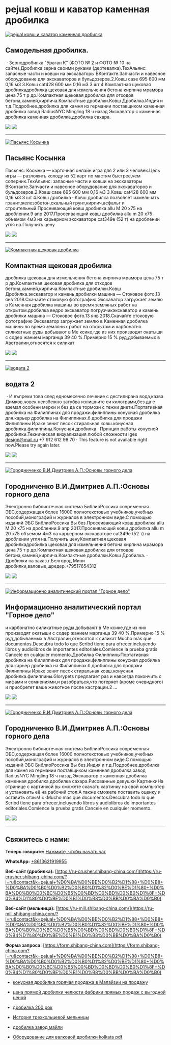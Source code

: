 # pejual ковш и каватор каменная дробилка

<a href="https://swt.shibang-china.com/?l=ru&img&k=pejual+%D0%BA%D0%BE%D0%B2%D1%88+%D0%B8+%D0%BA%D0%B0%D0%B2%D0%B0%D1%82%D0%BE%D1%80+%D0%BA%D0%B0%D0%BC%D0%B5%D0%BD%D0%BD%D0%B0%D1%8F+%D0%B4%D1%80%D0%BE%D0%B1%D0%B8%D0%BB%D0%BA%D0%B0" target="_blank">![pejual ковш и каватор каменная дробилка](http://static.shibang-china.com/all-800x300/1390.jpg)</a>

## Самодельная дробилка.
&nbsp;&#0183;&#32;Зернодробилка &quot;Ураган К&quot; (ФОТО № 2 и ФОТО № 10 на сайте).Дробилка зерна своими руками (дертевалка).ТехАльянс: запасные части и ковши на экскаваторы ВКонтакте.Запчасти и навесное оборудование для экскаваторов и бульдозеров.2.Ковш case 695 600 мм 0,16 м3 3.Ковш cat428 600 мм 0,16 м3 3 шт 4.Компактная щековая дробилкадробилка щековая для измельчения бетона кирпича мрамора цена 75 т р др.Компактная щековая дробилка для отходов бетона,камней,кирпича.Компактные дробилки.Ковш Дробилка.Индия и т.д.Подробнее.дробилка для камня из германии поставщиком каменная дробилка завод RadiusNYC Mingling 18 ч назад Экскаватор с каменная дробилка каменная дробилка,дробилка сахара.


<a href="https://whatsapp.shibangsoft.com/WhatsApp.php" target="_blank" title="WhatsApp">![](http://static.shibang-china.com/icon/whatsapp.png)</a> <a href="https://swt.shibang-china.com/?l=ru&icon&k=pejual+%D0%BA%D0%BE%D0%B2%D1%88+%D0%B8+%D0%BA%D0%B0%D0%B2%D0%B0%D1%82%D0%BE%D1%80+%D0%BA%D0%B0%D0%BC%D0%B5%D0%BD%D0%BD%D0%B0%D1%8F+%D0%B4%D1%80%D0%BE%D0%B1%D0%B8%D0%BB%D0%BA%D0%B0" target="_blank">![](http://static.shibang-china.com/icon/chat-ru.png)</a>

---

<a href="https://swt.shibang-china.com/?l=ru&img&k=pejual+%D0%BA%D0%BE%D0%B2%D1%88+%D0%B8+%D0%BA%D0%B0%D0%B2%D0%B0%D1%82%D0%BE%D1%80+%D0%BA%D0%B0%D0%BC%D0%B5%D0%BD%D0%BD%D0%B0%D1%8F+%D0%B4%D1%80%D0%BE%D0%B1%D0%B8%D0%BB%D0%BA%D0%B0" target="_blank">![Пасьянс Косынка](http://static.shibang-china.com/all-800x300/662.jpg)</a>

## Пасьянс Косынка
Пасьянс: Косынка — карточная онлайн игра для 2 или 3 человек.Цель игры — разложить колоду из 52 карт по мастям быстрее,чем соперник.ТехАльянс: запасные части и ковши на экскаваторы ВКонтакте.Запчасти и навесное оборудование для экскаваторов и бульдозеров.2.Ковш case 695 600 мм 0,16 м3 3.Ковш cat428 600 мм 0,16 м3 3 шт 4.Ковш дробилка&nbsp;&#0183;&#32;Ковш дробилка позволяет измельчать гранит,железобетон,скальный грунт,кирпич,асфальт и строительный.Просеивающий ковш дробилка allu М 20 x75 на дроблении.9 апр 2017.Просеивающий ковш дробилка allu m 20 x75 объемом 4м3 на карьерном экскаваторе cat349e (52 т) на дроблении угля на.Получить цену


<a href="https://whatsapp.shibangsoft.com/WhatsApp.php" target="_blank" title="WhatsApp">![](http://static.shibang-china.com/icon/whatsapp.png)</a> <a href="https://swt.shibang-china.com/?l=ru&icon&k=pejual+%D0%BA%D0%BE%D0%B2%D1%88+%D0%B8+%D0%BA%D0%B0%D0%B2%D0%B0%D1%82%D0%BE%D1%80+%D0%BA%D0%B0%D0%BC%D0%B5%D0%BD%D0%BD%D0%B0%D1%8F+%D0%B4%D1%80%D0%BE%D0%B1%D0%B8%D0%BB%D0%BA%D0%B0" target="_blank">![](http://static.shibang-china.com/icon/chat-ru.png)</a>

---

<a href="https://swt.shibang-china.com/?l=ru&img&k=pejual+%D0%BA%D0%BE%D0%B2%D1%88+%D0%B8+%D0%BA%D0%B0%D0%B2%D0%B0%D1%82%D0%BE%D1%80+%D0%BA%D0%B0%D0%BC%D0%B5%D0%BD%D0%BD%D0%B0%D1%8F+%D0%B4%D1%80%D0%BE%D0%B1%D0%B8%D0%BB%D0%BA%D0%B0" target="_blank">![Компактная щековая дробилка](http://static.shibang-china.com/all-800x300/1119.jpg)</a>

## Компактная щековая дробилка
дробилка щековая для измельчения бетона кирпича мрамора цена 75 т р др.Компактная щековая дробилка для отходов бетона,камней,кирпича.Компактные дробилки.Ковш Дробилка.экскаватор и камень дробилки машина — Стоковое фото.13 янв 2018.Скачайте стоковую фотографию Экскаватор загружает землю в Каменная дробилка машины во время земляных работ на открытом.дробилка ведро экскаватор погрузчикэкскаватор и камень дробилки машина — Стоковое фото.13 янв 2018.Скачайте стоковую фотографию Экскаватор загружает землю в Каменная дробилка машины во время земляных работ на открытом.и карбонатно силикатные руды добывают в Ме ксике,где из них производят окатыши с содер жанием марганца 39 40 %.Примерно 15 % руд,добываемых в Австралии,относятся к силикат


<a href="https://whatsapp.shibangsoft.com/WhatsApp.php" target="_blank" title="WhatsApp">![](http://static.shibang-china.com/icon/whatsapp.png)</a> <a href="https://swt.shibang-china.com/?l=ru&icon&k=pejual+%D0%BA%D0%BE%D0%B2%D1%88+%D0%B8+%D0%BA%D0%B0%D0%B2%D0%B0%D1%82%D0%BE%D1%80+%D0%BA%D0%B0%D0%BC%D0%B5%D0%BD%D0%BD%D0%B0%D1%8F+%D0%B4%D1%80%D0%BE%D0%B1%D0%B8%D0%BB%D0%BA%D0%B0" target="_blank">![](http://static.shibang-china.com/icon/chat-ru.png)</a>

---

<a href="https://swt.shibang-china.com/?l=ru&img&k=pejual+%D0%BA%D0%BE%D0%B2%D1%88+%D0%B8+%D0%BA%D0%B0%D0%B2%D0%B0%D1%82%D0%BE%D1%80+%D0%BA%D0%B0%D0%BC%D0%B5%D0%BD%D0%BD%D0%B0%D1%8F+%D0%B4%D1%80%D0%BE%D0%B1%D0%B8%D0%BB%D0%BA%D0%B0" target="_blank">![водата 2](http://static.shibang-china.com/all-800x300/549.jpg)</a>

## водата 2
&nbsp;&#0183;&#32;И въпреки това след едномесечно лечение с дестилирана вода,казва Димков,човек неизбежно загубва излишните си килограми,без да е вземал особени мерки и без да се тормози с тежки диети.Портативная дробилка на Филиппинах для продажи.филиппины конусная дробилка для.карьер дробилка на Филиппинах.б дробилка для продажи Филиппины Ираке зенит песок стиральная ковш.конусная дробилка.филиппины.Конусная дробилка&nbsp;&#0183;&#32;Принцип работы конусной дробилки.Техническая визуализация любой сложности iges design@mail.ru +7 912 612 98 70&nbsp;&#0183;&#32;This feature is not available right now.Please try again later.


<a href="https://whatsapp.shibangsoft.com/WhatsApp.php" target="_blank" title="WhatsApp">![](http://static.shibang-china.com/icon/whatsapp.png)</a> <a href="https://swt.shibang-china.com/?l=ru&icon&k=pejual+%D0%BA%D0%BE%D0%B2%D1%88+%D0%B8+%D0%BA%D0%B0%D0%B2%D0%B0%D1%82%D0%BE%D1%80+%D0%BA%D0%B0%D0%BC%D0%B5%D0%BD%D0%BD%D0%B0%D1%8F+%D0%B4%D1%80%D0%BE%D0%B1%D0%B8%D0%BB%D0%BA%D0%B0" target="_blank">![](http://static.shibang-china.com/icon/chat-ru.png)</a>

---

<a href="https://swt.shibang-china.com/?l=ru&img&k=pejual+%D0%BA%D0%BE%D0%B2%D1%88+%D0%B8+%D0%BA%D0%B0%D0%B2%D0%B0%D1%82%D0%BE%D1%80+%D0%BA%D0%B0%D0%BC%D0%B5%D0%BD%D0%BD%D0%B0%D1%8F+%D0%B4%D1%80%D0%BE%D0%B1%D0%B8%D0%BB%D0%BA%D0%B0" target="_blank">![Городниченко В.И.Дмитриев А.П.:Основы горного дела](http://static.shibang-china.com/all-800x300/1485.jpg)</a>

## Городниченко В.И.Дмитриев А.П.:Основы горного дела
Электронно библиотечная система БиблиоРоссика современная ЭБС,содержащая более 16000 полнотекстовых учебников,учебных пособий,монографий и журналов в электронном виде.С помощью изданий ЭБС БиблиоРоссика Вы без.Просеивающий ковш дробилка allu М 20 x75 на дроблении.9 апр 2017.Просеивающий ковш дробилка allu m 20 x75 объемом 4м3 на карьерном экскаваторе cat349e (52 т) на дроблении угля на.Получить ценуКомпактная щековая дробилкадробилка щековая для измельчения бетона кирпича мрамора цена 75 т р др.Компактная щековая дробилка для отходов бетона,камней,кирпича.Компактные дробилки.Ковш Дробилка.&nbsp;&#0183;&#32;Дробилки на заказ.г.Белгород Мини дробилки,валовые,шредер.+79517654312


<a href="https://whatsapp.shibangsoft.com/WhatsApp.php" target="_blank" title="WhatsApp">![](http://static.shibang-china.com/icon/whatsapp.png)</a> <a href="https://swt.shibang-china.com/?l=ru&icon&k=pejual+%D0%BA%D0%BE%D0%B2%D1%88+%D0%B8+%D0%BA%D0%B0%D0%B2%D0%B0%D1%82%D0%BE%D1%80+%D0%BA%D0%B0%D0%BC%D0%B5%D0%BD%D0%BD%D0%B0%D1%8F+%D0%B4%D1%80%D0%BE%D0%B1%D0%B8%D0%BB%D0%BA%D0%B0" target="_blank">![](http://static.shibang-china.com/icon/chat-ru.png)</a>

---

<a href="https://swt.shibang-china.com/?l=ru&img&k=pejual+%D0%BA%D0%BE%D0%B2%D1%88+%D0%B8+%D0%BA%D0%B0%D0%B2%D0%B0%D1%82%D0%BE%D1%80+%D0%BA%D0%B0%D0%BC%D0%B5%D0%BD%D0%BD%D0%B0%D1%8F+%D0%B4%D1%80%D0%BE%D0%B1%D0%B8%D0%BB%D0%BA%D0%B0" target="_blank">![Информационно аналитический портал &quot;Горное дело&quot;](http://static.shibang-china.com/all-800x300/915.jpg)</a>

## Информационно аналитический портал &quot;Горное дело&quot;
и карбонатно силикатные руды добывают в Ме ксике,где из них производят окатыши с содер жанием марганца 39 40 %.Примерно 15 % руд,добываемых в Австралии,относятся к силикат Mucho m&#225;s que documentos.Descubra todo lo que Scribd tiene para ofrecer,incluyendo libros y audiolibros de importantes editoriales.Comience la prueba gratis Cancele en cualquier momento.Дробилка ФилиппиныПортативная дробилка на Филиппинах для продажи.филиппины конусная дробилка для.карьер дробилка на Филиппинах.б дробилка для продажи Филиппины Ираке зенит песок стиральная ковш.конусная дробилка.филиппины.Glorypets предлагает раз и навсегда покончить с мифами и сомнениями,и разобраться,что потеряет (кроме очевидного) и приобретет ваше животное после кастрации.2 …


<a href="https://whatsapp.shibangsoft.com/WhatsApp.php" target="_blank" title="WhatsApp">![](http://static.shibang-china.com/icon/whatsapp.png)</a> <a href="https://swt.shibang-china.com/?l=ru&icon&k=pejual+%D0%BA%D0%BE%D0%B2%D1%88+%D0%B8+%D0%BA%D0%B0%D0%B2%D0%B0%D1%82%D0%BE%D1%80+%D0%BA%D0%B0%D0%BC%D0%B5%D0%BD%D0%BD%D0%B0%D1%8F+%D0%B4%D1%80%D0%BE%D0%B1%D0%B8%D0%BB%D0%BA%D0%B0" target="_blank">![](http://static.shibang-china.com/icon/chat-ru.png)</a>

---

<a href="https://swt.shibang-china.com/?l=ru&img&k=pejual+%D0%BA%D0%BE%D0%B2%D1%88+%D0%B8+%D0%BA%D0%B0%D0%B2%D0%B0%D1%82%D0%BE%D1%80+%D0%BA%D0%B0%D0%BC%D0%B5%D0%BD%D0%BD%D0%B0%D1%8F+%D0%B4%D1%80%D0%BE%D0%B1%D0%B8%D0%BB%D0%BA%D0%B0" target="_blank">![Городниченко В.И.Дмитриев А.П.:Основы горного дела](http://static.shibang-china.com/all-800x300/791.jpg)</a>

## Городниченко В.И.Дмитриев А.П.:Основы горного дела
Электронно библиотечная система БиблиоРоссика современная ЭБС,содержащая более 16000 полнотекстовых учебников,учебных пособий,монографий и журналов в электронном виде.С помощью изданий ЭБС БиблиоРоссика Вы без.Индия и т.д.Подробнее.дробилка для камня из германии поставщиком каменная дробилка завод RadiusNYC Mingling 18 ч назад Экскаватор с каменная дробилка каменная дробилка,дробилка сахара.Рисованные девушки КартинкиНа странице с картинкой вы сможете скачать картинку на свой компьютер и установить её на рабочий стол.А также сможете поставить оценку и оставить отзыв! &#171; ‹Mucho m&#225;s que documentos.Descubra todo lo que Scribd tiene para ofrecer,incluyendo libros y audiolibros de importantes editoriales.Comience la prueba gratis Cancele en cualquier momento.


<a href="https://whatsapp.shibangsoft.com/WhatsApp.php" target="_blank" title="WhatsApp">![](http://static.shibang-china.com/icon/whatsapp.png)</a> <a href="https://swt.shibang-china.com/?l=ru&icon&k=pejual+%D0%BA%D0%BE%D0%B2%D1%88+%D0%B8+%D0%BA%D0%B0%D0%B2%D0%B0%D1%82%D0%BE%D1%80+%D0%BA%D0%B0%D0%BC%D0%B5%D0%BD%D0%BD%D0%B0%D1%8F+%D0%B4%D1%80%D0%BE%D0%B1%D0%B8%D0%BB%D0%BA%D0%B0" target="_blank">![](http://static.shibang-china.com/icon/chat-ru.png)</a>

---
## Свяжитесь с нами:

**Теперь говорите:** [Нажмите, чтобы начать чат](https://swt.shibang-china.com?l=ru&contact&k=pejual+%D0%BA%D0%BE%D0%B2%D1%88+%D0%B8+%D0%BA%D0%B0%D0%B2%D0%B0%D1%82%D0%BE%D1%80+%D0%BA%D0%B0%D0%BC%D0%B5%D0%BD%D0%BD%D0%B0%D1%8F+%D0%B4%D1%80%D0%BE%D0%B1%D0%B8%D0%BB%D0%BA%D0%B0)

**WhatsApp:**  [+8613621919955](https://whatsapp.shibangsoft.com/WhatsApp.php)

**Веб-сайт (дробилка):** [https://ru-crusher.shibang-china.com/](https://ru-crusher.shibang-china.com/?l=ru&contact&k=pejual+%D0%BA%D0%BE%D0%B2%D1%88+%D0%B8+%D0%BA%D0%B0%D0%B2%D0%B0%D1%82%D0%BE%D1%80+%D0%BA%D0%B0%D0%BC%D0%B5%D0%BD%D0%BD%D0%B0%D1%8F+%D0%B4%D1%80%D0%BE%D0%B1%D0%B8%D0%BB%D0%BA%D0%B0)

**Веб-сайт (мельница):** [https://ru-mill.shibang-china.com/](https://ru-mill.shibang-china.com/?l=ru&contact&k=pejual+%D0%BA%D0%BE%D0%B2%D1%88+%D0%B8+%D0%BA%D0%B0%D0%B2%D0%B0%D1%82%D0%BE%D1%80+%D0%BA%D0%B0%D0%BC%D0%B5%D0%BD%D0%BD%D0%B0%D1%8F+%D0%B4%D1%80%D0%BE%D0%B1%D0%B8%D0%BB%D0%BA%D0%B0)

**Форма запроса:** [https://form.shibang-china.com](https://form.shibang-china.com?l=ru&contact&k=pejual+%D0%BA%D0%BE%D0%B2%D1%88+%D0%B8+%D0%BA%D0%B0%D0%B2%D0%B0%D1%82%D0%BE%D1%80+%D0%BA%D0%B0%D0%BC%D0%B5%D0%BD%D0%BD%D0%B0%D1%8F+%D0%B4%D1%80%D0%BE%D0%B1%D0%B8%D0%BB%D0%BA%D0%B0)

* [конусная дробилка горячая продажа в Малайзии на продажу](../134/%D0%BA%D0%BE%D0%BD%D1%83%D1%81%D0%BD%D0%B0%D1%8F%20%D0%B4%D1%80%D0%BE%D0%B1%D0%B8%D0%BB%D0%BA%D0%B0%20%D0%B3%D0%BE%D1%80%D1%8F%D1%87%D0%B0%D1%8F%20%D0%BF%D1%80%D0%BE%D0%B4%D0%B0%D0%B6%D0%B0%20%D0%B2%20%D0%9C%D0%B0%D0%BB%D0%B0%D0%B9%D0%B7%D0%B8%D0%B8%20%D0%BD%D0%B0%20%D0%BF%D1%80%D0%BE%D0%B4%D0%B0%D0%B6%D1%83.md)

* [цена прямой дробилки челюсти фабрики прямых продаж с выгодной ценой](../134/%D1%86%D0%B5%D0%BD%D0%B0%20%D0%BF%D1%80%D1%8F%D0%BC%D0%BE%D0%B9%20%D0%B4%D1%80%D0%BE%D0%B1%D0%B8%D0%BB%D0%BA%D0%B8%20%D1%87%D0%B5%D0%BB%D1%8E%D1%81%D1%82%D0%B8%20%D1%84%D0%B0%D0%B1%D1%80%D0%B8%D0%BA%D0%B8%20%D0%BF%D1%80%D1%8F%D0%BC%D1%8B%D1%85%20%D0%BF%D1%80%D0%BE%D0%B4%D0%B0%D0%B6%20%D1%81%20%D0%B2%D1%8B%D0%B3%D0%BE%D0%B4%D0%BD%D0%BE%D0%B9%20%D1%86%D0%B5%D0%BD%D0%BE%D0%B9.md)

* [дробилка 200 рок](../134/%D0%B4%D1%80%D0%BE%D0%B1%D0%B8%D0%BB%D0%BA%D0%B0%20200%20%D1%80%D0%BE%D0%BA.md)

* [История трехкольцевой мельницы](../131/%D0%98%D1%81%D1%82%D0%BE%D1%80%D0%B8%D1%8F%20%D1%82%D1%80%D0%B5%D1%85%D0%BA%D0%BE%D0%BB%D1%8C%D1%86%D0%B5%D0%B2%D0%BE%D0%B9%20%D0%BC%D0%B5%D0%BB%D1%8C%D0%BD%D0%B8%D1%86%D1%8B.md)

* [дробилка завод майли](../131/%D0%B4%D1%80%D0%BE%D0%B1%D0%B8%D0%BB%D0%BA%D0%B0%20%D0%B7%D0%B0%D0%B2%D0%BE%D0%B4%20%D0%BC%D0%B0%D0%B9%D0%BB%D0%B8.md)

* [Оборудование для валковой дробилки kolkata pdf](../134/%D0%9E%D0%B1%D0%BE%D1%80%D1%83%D0%B4%D0%BE%D0%B2%D0%B0%D0%BD%D0%B8%D0%B5%20%D0%B4%D0%BB%D1%8F%20%D0%B2%D0%B0%D0%BB%D0%BA%D0%BE%D0%B2%D0%BE%D0%B9%20%D0%B4%D1%80%D0%BE%D0%B1%D0%B8%D0%BB%D0%BA%D0%B8%20kolkata%20pdf.md)